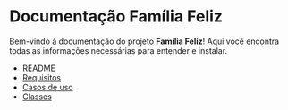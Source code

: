 # Documentação Família Feliz

Bem-vindo à documentação do projeto **Família Feliz**! Aqui você encontra todas as informações necessárias para entender e instalar.

- [README](../README.md)
- [Requisitos](requisitos.md)
- [Casos de uso](casos_de_uso.md)
- [Classes](classes.md)